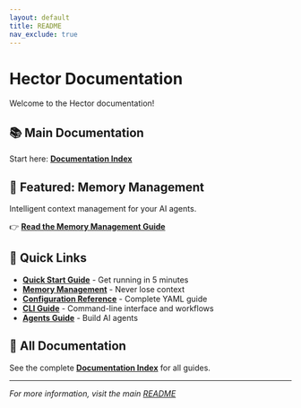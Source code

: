 ```yaml
---
layout: default
title: README
nav_exclude: true
---
```


# Hector Documentation

Welcome to the Hector documentation! 

## 📚 Main Documentation

Start here: **[Documentation Index](index.md)**

## 🧠 Featured: Memory Management

Intelligent context management for your AI agents.

👉 **[Read the Memory Management Guide](MEMORY.md)**

## 🚀 Quick Links

- **[Quick Start Guide](QUICK_START.md)** - Get running in 5 minutes
- **[Memory Management](MEMORY.md)** - Never lose context
- **[Configuration Reference](CONFIGURATION.md)** - Complete YAML guide
- **[CLI Guide](CLI_GUIDE.md)** - Command-line interface and workflows
- **[Agents Guide](AGENTS.md)** - Build AI agents

## 📖 All Documentation

See the complete **[Documentation Index](index.md)** for all guides.

---

*For more information, visit the main [README](../README.md)*
